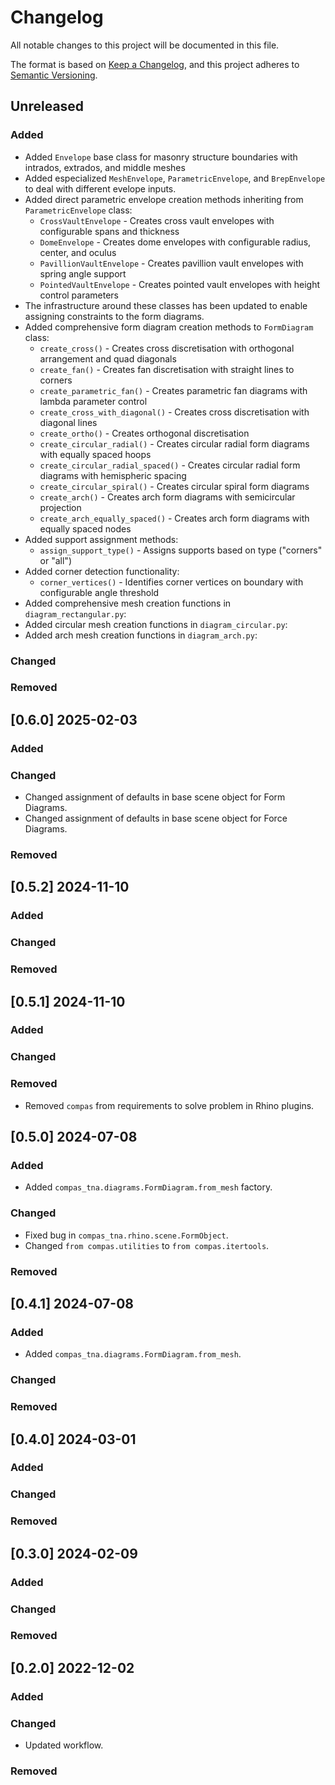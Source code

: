 # Changelog

All notable changes to this project will be documented in this file.

The format is based on [Keep a Changelog](https://keepachangelog.com/en/1.0.0/),
and this project adheres to [Semantic Versioning](https://semver.org/spec/v2.0.0.html).

## Unreleased

### Added

* Added `Envelope` base class for masonry structure boundaries with intrados, extrados, and middle meshes
* Added especialized `MeshEnvelope`, `ParametricEnvelope`, and `BrepEnvelope` to deal with different evelope inputs.
* Added direct parametric envelope creation methods inheriting from `ParametricEnvelope` class:
  * `CrossVaultEnvelope` - Creates cross vault envelopes with configurable spans and thickness
  * `DomeEnvelope` - Creates dome envelopes with configurable radius, center, and oculus
  * `PavillionVaultEnvelope` - Creates pavillion vault envelopes with spring angle support
  * `PointedVaultEnvelope` - Creates pointed vault envelopes with height control parameters
* The infrastructure around these classes has been updated to enable assigning constraints to the form diagrams.
* Added comprehensive form diagram creation methods to `FormDiagram` class:
  * `create_cross()` - Creates cross discretisation with orthogonal arrangement and quad diagonals
  * `create_fan()` - Creates fan discretisation with straight lines to corners
  * `create_parametric_fan()` - Creates parametric fan diagrams with lambda parameter control
  * `create_cross_with_diagonal()` - Creates cross discretisation with diagonal lines
  * `create_ortho()` - Creates orthogonal discretisation
  * `create_circular_radial()` - Creates circular radial form diagrams with equally spaced hoops
  * `create_circular_radial_spaced()` - Creates circular radial form diagrams with hemispheric spacing
  * `create_circular_spiral()` - Creates circular spiral form diagrams
  * `create_arch()` - Creates arch form diagrams with semicircular projection
  * `create_arch_equally_spaced()` - Creates arch form diagrams with equally spaced nodes
* Added support assignment methods:
  * `assign_support_type()` - Assigns supports based on type ("corners" or "all")
* Added corner detection functionality:
  * `corner_vertices()` - Identifies corner vertices on boundary with configurable angle threshold
* Added comprehensive mesh creation functions in `diagram_rectangular.py`:
* Added circular mesh creation functions in `diagram_circular.py`:
* Added arch mesh creation functions in `diagram_arch.py`:

### Changed

### Removed


## [0.6.0] 2025-02-03

### Added

### Changed

* Changed assignment of defaults in base scene object for Form Diagrams.
* Changed assignment of defaults in base scene object for Force Diagrams.

### Removed


## [0.5.2] 2024-11-10

### Added

### Changed

### Removed


## [0.5.1] 2024-11-10

### Added

### Changed

### Removed

* Removed `compas` from requirements to solve problem in Rhino plugins.


## [0.5.0] 2024-07-08

### Added

* Added `compas_tna.diagrams.FormDiagram.from_mesh` factory.

### Changed

* Fixed bug in `compas_tna.rhino.scene.FormObject`.
* Changed `from compas.utilities` to `from compas.itertools`.

### Removed

## [0.4.1] 2024-07-08

### Added

* Added `compas_tna.diagrams.FormDiagram.from_mesh`.

### Changed

### Removed

## [0.4.0] 2024-03-01

### Added

### Changed

### Removed

## [0.3.0] 2024-02-09

### Added

### Changed

### Removed

## [0.2.0] 2022-12-02

### Added

### Changed

* Updated workflow.

### Removed
